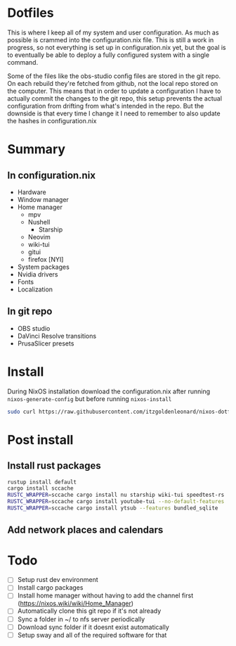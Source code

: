 # Dotfiles

This is where I keep all of my system and user configuration. As much as possible is crammed into the configuration.nix file. This is still a work in progress, so not everything is set up in configuration.nix yet, but the goal is to eventually be able to deploy a fully configured system with a single command.

Some of the files like the obs-studio config files are stored in the git repo. On each rebuild they're fetched from github, not the local repo stored on the computer. This means that in order to update a configuration I have to actually commit the changes to the git repo, this setup prevents the actual configuration from drifting from what's intended in the repo. But the downside is that every time I change it I need to remember to also update the hashes in configuration.nix

# Summary
## In configuration.nix
- Hardware
- Window manager
- Home manager
    - mpv
    - Nushell
        - Starship
    - Neovim
    - wiki-tui
    - gitui
    - firefox [NYI]
- System packages
- Nvidia drivers
- Fonts
- Localization

## In git repo
- OBS studio
- DaVinci Resolve transitions
- PrusaSlicer presets

# Install

During NixOS installation download the configuration.nix after running `nixos-generate-config` but before running `nixos-install`

```sh
sudo curl https://raw.githubusercontent.com/itzgoldenleonard/nixos-dotfiles/master/configuration.nix -o /mnt/etc/nixos/configuration.nix
```
# Post install

## Install rust packages

```sh
rustup install default
cargo install sccache
RUSTC_WRAPPER=sccache cargo install nu starship wiki-tui speedtest-rs
RUSTC_WRAPPER=sccache cargo install youtube-tui --no-default-features
RUSTC_WRAPPER=sccache cargo install ytsub --features bundled_sqlite    # You might be able to install everything in one line (that's a challenge)
```

## Add network places and calendars


# Todo

- [ ] Setup rust dev environment
- [ ] Install cargo packages
- [ ] Install home manager without having to add the channel first (<https://nixos.wiki/wiki/Home_Manager>)
- [ ] Automatically clone this git repo if it's not already
- [ ] Sync a folder in ~/ to nfs server periodically
- [ ] Download sync folder if it doesnt exist automatically
- [ ] Setup sway and all of the required software for that
